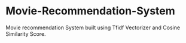 # Movie-Recommendation-System
Movie recommendation System built using Tfidf Vectorizer and Cosine Similarity Score.
